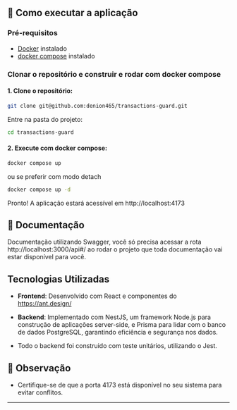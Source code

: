 ## 🚀 Como executar a aplicação

### Pré-requisitos

- [Docker](https://www.docker.com/) instalado
- [docker compose](https://github.com/docker/compose) instalado

### Clonar o repositório e construir e rodar com docker compose

#### 1. Clone o repositório:
```bash
git clone git@github.com:denion465/transactions-guard.git
```
Entre na pasta do projeto:
```bash
cd transactions-guard
```
#### 2. Execute com docker compose:
```bash
docker compose up
```
ou se preferir com modo detach

```bash
docker compose up -d
```
Pronto! A aplicação estará acessível em http://localhost:4173

## 📑 Documentação
Documentação utilizando Swagger, você só precisa acessar a rota http://localhost:3000/api#/ ao rodar o projeto que toda documentação vai estar disponível para você.


## Tecnologias Utilizadas
* **Frontend**: Desenvolvido com React e componentes do https://ant.design/

* **Backend**: Implementado com NestJS, um framework Node.js para construção de aplicações server-side, e Prisma para lidar com o banco de dados PostgreSQL, garantindo eficiência e segurança nos dados.

* Todo o backend foi construido com teste unitários, utilizando o Jest.


## 📌 Observação
- Certifique-se de que a porta 4173 está disponível no seu sistema para evitar conflitos.

---
